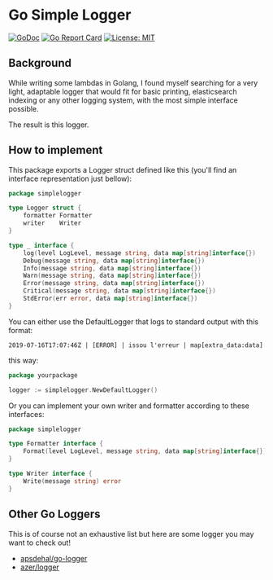 # Go Simple Logger

[![GoDoc](https://godoc.org/github.com/forsam-education/simplelogger?status.svg)](https://godoc.org/github.com/forsam-education/simplelogger)
[![Go Report Card](https://goreportcard.com/badge/github.com/forsam-education/simplelogger)](https://goreportcard.com/report/github.com/forsam-education/simplelogger)
[![License: MIT](https://img.shields.io/badge/License-MIT-yellow.svg)](LICENSE)

## Background

While writing some lambdas in Golang, I found myself searching for a very light, adaptable logger that would fit for basic printing, elasticsearch indexing or any other logging system, with the most simple interface possible.

The result is this logger.

## How to implement

This package exports a Logger struct defined like this (you'll find an interface representation just bellow):
```go
package simplelogger

type Logger struct {
	formatter Formatter
	writer    Writer
}

type _ interface {
	log(level LogLevel, message string, data map[string]interface{})
	Debug(message string, data map[string]interface{})
	Info(message string, data map[string]interface{})
	Warn(message string, data map[string]interface{})
	Error(message string, data map[string]interface{})
	Critical(message string, data map[string]interface{})
	StdError(err error, data map[string]interface{})
}
```

You can either use the DefaultLogger that logs to standard output with this format:

`2019-07-16T17:07:46Z | [ERROR] | issou l'erreur | map[extra_data:data]`

this way: 
```go
package yourpackage

logger := simplelogger.NewDefaultLogger()
```

Or you can implement your own writer and formatter according to these interfaces:

```go
package simplelogger

type Formatter interface {
	Format(level LogLevel, message string, data map[string]interface{}) (string, error)
}

type Writer interface {
	Write(message string) error
}
```

## Other Go Loggers

This is of course not an exhaustive list but here are some logger you may want to check out!

- [apsdehal/go-logger](https://github.com/apsdehal/go-logger)
- [azer/logger](https://github.com/azer/logger)